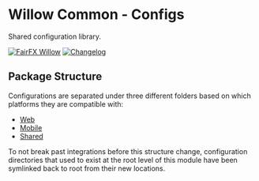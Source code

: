 # Willow Common - Configs

Shared configuration library.

[![FairFX Willow](https://img.shields.io/badge/%20fairfx-🌳%20willow-00AFCE.svg?style=flat-square)](https://github.com/FairFXGroup/willow-common)
[![Changelog](https://img.shields.io/badge/%20view-changelog-A2E05E.svg?style=flat-square)](https://github.com/FairFXGroup/willow-common/tree/develop/packages/wc-configs/CHANGELOG.md)

## Package Structure

Configurations are separated under three different folders based on which platforms they are compatible with:

- [Web](web/README.md)
- [Mobile](mobile/README.md)
- [Shared](shared/README.md)

To not break past integrations before this structure change, configuration directories that used to exist at the root level of this module have been symlinked back to root from their new locations.
